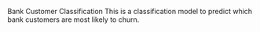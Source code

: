Bank Customer Classification
This is a classification model to predict which bank customers are most likely to churn.

